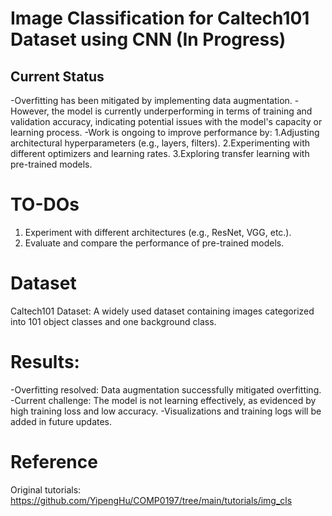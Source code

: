 # Image Classification for Caltech101 Dataset using CNN (In Progress)

## Current Status
-Overfitting has been mitigated by implementing data augmentation.
-However, the model is currently underperforming in terms of training and validation accuracy, indicating potential issues with the model's capacity or learning process.
-Work is ongoing to improve performance by:
 1.Adjusting architectural hyperparameters (e.g., layers, filters).
 2.Experimenting with different optimizers and learning rates.
 3.Exploring transfer learning with pre-trained models.

# TO-DOs
1. Experiment with different architectures (e.g., ResNet, VGG, etc.).
2. Evaluate and compare the performance of pre-trained models.

# Dataset
Caltech101 Dataset: A widely used dataset containing images categorized into 101 object classes and one background class.

# Results:
-Overfitting resolved: Data augmentation successfully mitigated overfitting.
-Current challenge: The model is not learning effectively, as evidenced by high training loss and low accuracy.
-Visualizations and training logs will be added in future updates.

# Reference
Original tutorials: https://github.com/YipengHu/COMP0197/tree/main/tutorials/img_cls
